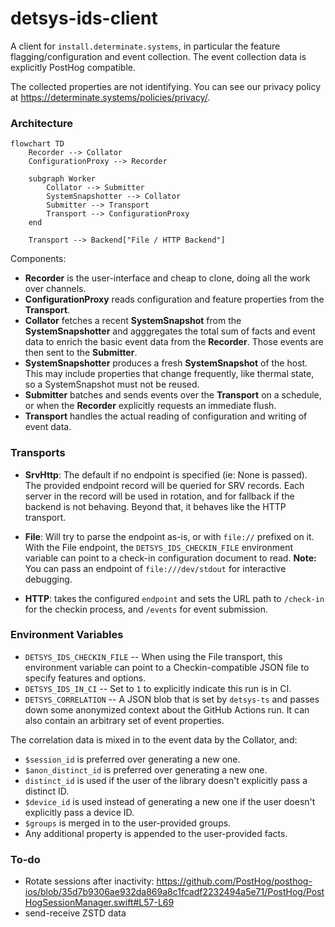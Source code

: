 # detsys-ids-client

A client for `install.determinate.systems`, in particular the feature flagging/configuration and event collection.
The event collection data is explicitly PostHog compatible.

The collected properties are not identifying.
You can see our privacy policy at https://determinate.systems/policies/privacy/.

### Architecture

```mermaid
flowchart TD
    Recorder --> Collator
    ConfigurationProxy --> Recorder

    subgraph Worker
        Collator --> Submitter
        SystemSnapshotter --> Collator
        Submitter --> Transport
        Transport --> ConfigurationProxy
    end

    Transport --> Backend["File / HTTP Backend"]
```

Components:

- **Recorder** is the user-interface and cheap to clone, doing all the work over channels.
- **ConfigurationProxy** reads configuration and feature properties from the **Transport**.
- **Collator** fetches a recent **SystemSnapshot** from the **SystemSnapshotter** and agggregates the total sum of facts and event data to enrich the basic event data from the **Recorder**. Those events are then sent to the **Submitter**.
- **SystemSnapshotter** produces a fresh **SystemSnapshot** of the host. This may include properties that change frequently, like thermal state, so a SystemSnapshot must not be reused.
- **Submitter** batches and sends events over the **Transport** on a schedule, or when the **Recorder** explicitly requests an immediate flush.
- **Transport** handles the actual reading of configuration and writing of event data.

### Transports

- **SrvHttp**: The default if no endpoint is specified (ie: None is passed).
  The provided endpoint record will be queried for SRV records.
  Each server in the record will be used in rotation, and for fallback if the backend is not behaving.
  Beyond that, it behaves like the HTTP transport.

- **File**: Will try to parse the endpoint as-is, or with `file://` prefixed on it.
  With the File endpoint, the `DETSYS_IDS_CHECKIN_FILE` environment variable can point to a check-in configuration document to read.
  **Note:** You can pass an endpoint of `file:///dev/stdout` for interactive debugging.

- **HTTP**: takes the configured `endpoint` and sets the URL path to `/check-in` for the checkin process, and `/events` for event submission.

### Environment Variables

- `DETSYS_IDS_CHECKIN_FILE` -- When using the File transport, this environment variable can point to a Checkin-compatible JSON file to specify features and options.
- `DETSYS_IDS_IN_CI` -- Set to `1` to explicitly indicate this run is in CI.
- `DETSYS_CORRELATION` -- A JSON blob that is set by `detsys-ts` and passes down some anonymized context about the GitHub Actions run. It can also contain an arbitrary set of event properties.

The correlation data is mixed in to the event data by the Collator, and:

- `$session_id` is preferred over generating a new one.
- `$anon_distinct_id` is preferred over generating a new one.
- `distinct_id` is used if the user of the library doesn't explicitly pass a distinct ID.
- `$device_id` is used instead of generating a new one if the user doesn't explicitly pass a device ID.
- `$groups` is merged in to the user-provided groups.
- Any additional property is appended to the user-provided facts.

### To-do

- Rotate sessions after inactivity: https://github.com/PostHog/posthog-ios/blob/35d7b9306ae932da869a8c1fcadf2232494a5e71/PostHog/PostHogSessionManager.swift#L57-L69
- send-receive ZSTD data
